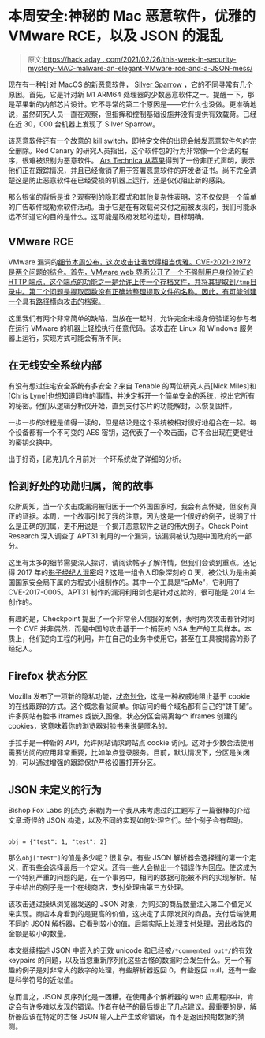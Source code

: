# 本周安全:神秘的 Mac 恶意软件，优雅的 VMware RCE，以及 JSON 的混乱

> 原文:[https://hack aday . com/2021/02/26/this-week-in-security-mystery-MAC-malware-an-elegant-VMware-rce-and-a-JSON-mess/](https://hackaday.com/2021/02/26/this-week-in-security-mysterious-mac-malware-an-elegant-vmware-rce-and-a-json-mess/)

现在有一种针对 MacOS 的新恶意软件， [Silver Sparrow](https://redcanary.com/blog/clipping-silver-sparrows-wings/) ，它的不同寻常有几个原因。首先，它是针对新 M1 ARM64 处理器的少数恶意软件之一。提醒一下，那是苹果新的内部芯片设计。它不寻常的第二个原因是——它什么也没做。更准确地说，虽然研究人员一直在观察，但指挥和控制基础设施并没有提供有效载荷。已经在近 30，000 台机器上发现了 Silver Sparrow。

该恶意软件还有一个故意的 kill switch，即特定文件的出现会触发恶意软件包的完全删除。Red Canary 的研究人员指出，这个软件包的行为非常像一个合法的程序，很难被识别为恶意软件。 [Ars Technica 从苹果](https://arstechnica.com/information-technology/2021/02/new-malware-found-on-30000-macs-has-security-pros-stumped/)得到了一份非正式声明，表示他们正在跟踪情况，并且已经撤销了用于签署恶意软件的开发者证书。尚不完全清楚这是防止恶意软件在已经受损的机器上运行，还是仅仅阻止新的感染。

那么银雀的背后是谁？观察到的隐形模式和其他复杂性表明，这不仅仅是一个简单的广告软件或勒索软件活动。由于它是在有效载荷交付之前被发现的，我们可能永远不知道它的目的是什么。这可能是政府发起的运动，目标明确。

## VMware RCE

VMware 漏洞的[细节本周公布，这次攻击让我觉得相当优雅。CVE-2021-21972 是两个问题的结合。首先，VMware web 界面公开了一个不强制用户身份验证的 HTTP 端点。这个端点的功能之一是允许上传一个存档文件，并将其提取到`/tmp`目录中。第二个问题是提取函数没有正确地整理提取文件的名称。因此，有可能创建一个具有路径横向攻击的档案。](https://swarm.ptsecurity.com/unauth-rce-vmware/)

这里我们有两个非常简单的缺陷，当放在一起时，允许完全未经身份验证的参与者在运行 VMware 的机器上轻松执行任意代码。该攻击在 Linux 和 Windows 服务器上运行，实现方式可能会有所不同。

## 在无线安全系统内部

有没有想过住宅安全系统有多安全？来自 Tenable 的两位研究人员[Nick Miles]和[Chris Lyne]也想知道同样的事情，并决定拆开一个简单安全的系统，挖出它所有的秘密。他们从逻辑分析仪开始，直到支付芯片的功能解封，以恢复固件。

一步一步的过程是值得一读的，但是结论是这个系统被相对很好地组合在一起。每个设备都有一个不可变的 AES 密钥，这代表了一个攻击面，它不会出现在更健壮的密钥交换中。

出于好奇，[尼克]几个月前对一个环系统做了详细的分析。

## 恰到好处的功勋归属，简的故事

众所周知，当一个攻击或漏洞被归因于一个外国国家时，我会有点怀疑，但没有真正的证据。本周，一个故事引起了我的注意，因为这是一个很好的例子，说明了什么是正确的归属，更不用说是一个揭开恶意软件之谜的伟大例子。Check Point Research 深入调查了 APT31 利用的一个漏洞，该漏洞被认为是中国政府的一部分。

这里有太多的细节需要深入探讨，请阅读帖子了解详情，但我们会谈到重点。还记得 2017 年的[影子经纪人泄密](https://arstechnica.com/information-technology/2017/04/nsa-leaking-shadow-brokers-just-dumped-its-most-damaging-release-yet/)吗？这是一组令人印象深刻的 0 天，被公认为是由美国国家安全局下属的方程式小组制作的。其中一个工具是“EpMe”，它利用了 CVE-2017-0005。APT31 制作的漏洞利用剑也是针对这款的，很可能是 2014 年创作的。

有趣的是，Checkpoint 提出了一个非常令人信服的案例，表明两次攻击都针对同一个 CVE 并非偶然，而是中国的攻击基于一个捕获的 NSA 生产的工具样本。本质上，他们逆向工程的利用，并在自己的业务中使用它，甚至在工具被揭露的影子经纪人。

## Firefox 状态分区

Mozilla 发布了一项新的隐私功能，[状态划分](https://hacks.mozilla.org/2021/02/introducing-state-partitioning/)，这是一种权威地阻止基于 cookie 的在线跟踪的方式。这个概念看似简单。你访问的每个域名都有自己的“饼干罐”。许多网站有脸书 iframes 或嵌入图像。状态分区会隔离每个 iframes 创建的 cookies，这意味着你的浏览器对脸书来说是匿名的。

手拉手是一种新的 API，允许网站请求跨站点 cookie 访问。这对于少数合法使用需要访问的应用非常重要，比如单点登录服务。目前，默认情况下，分区是关闭的，可以通过增强的跟踪保护严格设置打开分区。

## JSON 未定义的行为

Bishop Fox Labs 的[杰克·米勒]为一个我从未考虑过的主题写了一篇很棒的介绍文章:奇怪的 JSON 构造，以及不同的实现如何处理它们。举个例子会有帮助。

```

obj = {"test": 1, "test": 2}

```

那么`obj["test"]`的值是多少呢？很复杂。有些 JSON 解析器会选择键的第一个定义，而有些会选择最后一个定义。还有一些人会抛出一个错误作为回应。使这成为一个特别严重的问题的是，在一个事务中，相同的数据可能被不同的实现解析。帖子中给出的例子是一个在线商店，支付处理由第三方处理。

该攻击通过操纵浏览器发送的 JSON 对象，为购买的商品数量注入第二个值定义来实现。商店本身看到的是更高的价值，这决定了实际发货的商品。支付后端使用不同的 JSON 解析器，它看到较小的值。后端实际上处理支付处理，因此收取的金额是较小的数量。

本文继续描述 JSON 中嵌入的无效 unicode 和已经被`/*commented out*/`的有效 keypairs 的问题，以及当您重新序列化这些古怪的数据时会发生什么。另一个有趣的例子是对非常大的数字的处理，有些解析器返回 0，有些返回 null，还有一些是科学符号的近似值。

总而言之，JSON 反序列化是一团糟。在使用多个解析器的 web 应用程序中，肯定会有许多难以发现的错误。作者在帖子的最后提出了几点建议。最重要的是，解析器应该在特定的古怪 JSON 输入上产生致命错误，而不是返回预期数据的猜测。